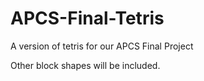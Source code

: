 # APCS-Final-Tetris
A version of tetris for our APCS Final Project

Other block shapes will be included.
